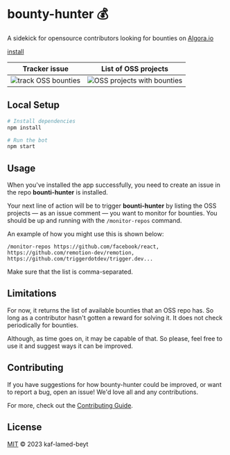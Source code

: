 # bounty-hunter 💰

A sidekick for opensource contributors looking for bounties on [Algora.io](https://algora.io)

[install](https://github.com/apps/bounti-hunter)

| Tracker issue                                                                                                                  | List of OSS projects                                                                                                                   |
| ------------------------------------------------------------------------------------------------------------------------------ | -------------------------------------------------------------------------------------------------------------------------------------- |
| ![track OSS bounties](https://res.cloudinary.com/meje/image/upload/v1696022719/Screenshot_from_2023-09-29_21-58-56_hph0ib.png) | ![OSS projects with bounties](https://res.cloudinary.com/meje/image/upload/v1696022719/Screenshot_from_2023-09-29_22-15-07_rkrniq.png) |

## Local Setup

```sh
# Install dependencies
npm install

# Run the bot
npm start
```

## Usage

When you've installed the app successfully, you need to create an issue in the repo **bounti-hunter** is installed.

Your next line of action will be to trigger **bounti-hunter** by listing the OSS projects &mdash; as an issue comment &mdash; you want to monitor for bounties. You should be up and running with the `/monitor-repos` command.

An example of how you might use this is shown below:

```shell
/monitor-repos https://github.com/facebook/react, https://github.com/remotion-dev/remotion, https://github.com/triggerdotdev/trigger.dev...
```

Make sure that the list is comma-separated.

## Limitations

For now, it returns the list of available bounties that an OSS repo has. So long as a contributor hasn't gotten a reward for solving it. It does not check periodically for bounties.

Although, as time goes on, it may be capable of that. So please, feel free to use it and suggest ways it can be improved.

## Contributing

If you have suggestions for how bounty-hunter could be improved, or want to report a bug, open an issue! We'd love all and any contributions.

For more, check out the [Contributing Guide](CONTRIBUTING.md).

## License

[MIT](LICENSE) © 2023 kaf-lamed-beyt
